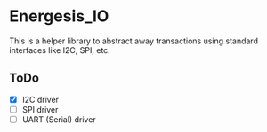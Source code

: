 # Energesis_IO

This is a helper library to abstract away transactions using standard interfaces like I2C, SPI, etc.

## ToDo

- [x] I2C driver
- [ ] SPI driver
- [ ] UART (Serial) driver
